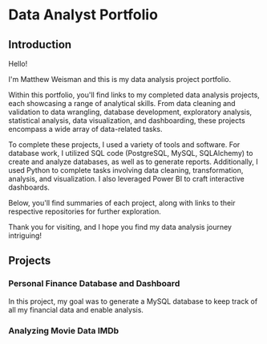 # Data Analyst Portfolio

## Introduction

Hello!

I'm Matthew Weisman and this is my data analysis project portfolio.

Within this portfolio, you'll find links to my completed data analysis projects, each showcasing a range of analytical skills. From data cleaning and validation to data wrangling, database development, exploratory analysis, statistical analysis, data visualization, and dashboarding, these projects encompass a wide array of data-related tasks.

To complete these projects, I used a variety of tools and software. For database work, I utilized SQL code (PostgreSQL, MySQL, SQLAlchemy) to create and analyze databases, as well as to generate reports. Additionally, I used Python to complete tasks involving data cleaning, transformation, analysis, and visualization. I also leveraged Power BI to craft interactive dashboards.

Below, you'll find summaries of each project, along with links to their respective repositories for further exploration.

Thank you for visiting, and I hope you find my data analysis journey intriguing!

## Projects

### Personal Finance Database and Dashboard
In this project, my goal was to generate a MySQL database to keep track of all my financial data and enable analysis. 

### Analyzing Movie Data IMDb
